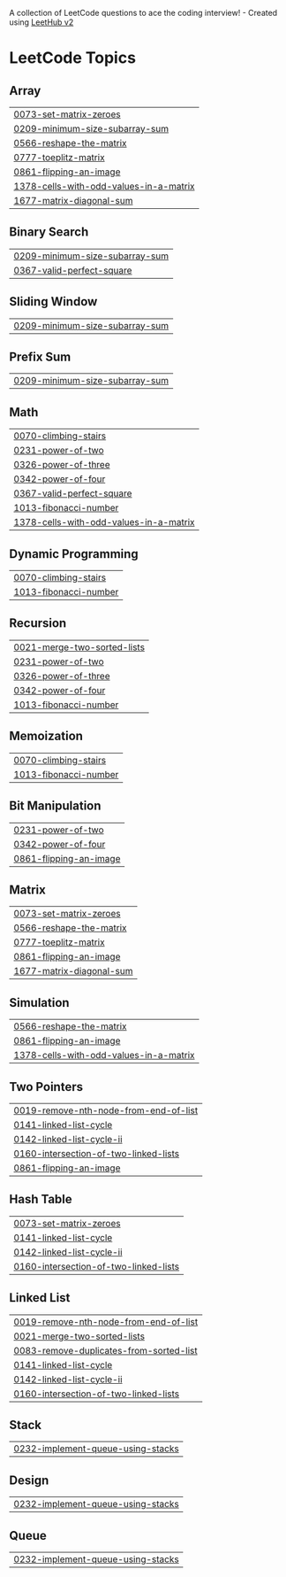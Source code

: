 A collection of LeetCode questions to ace the coding interview! - Created using [LeetHub v2](https://github.com/arunbhardwaj/LeetHub-2.0)
<!---LeetCode Topics Start-->
# LeetCode Topics
## Array
|  |
| ------- |
| [0073-set-matrix-zeroes](https://github.com/Arunyadav009/LeetCode/tree/master/0073-set-matrix-zeroes) |
| [0209-minimum-size-subarray-sum](https://github.com/Arunyadav009/LeetCode/tree/master/0209-minimum-size-subarray-sum) |
| [0566-reshape-the-matrix](https://github.com/Arunyadav009/LeetCode/tree/master/0566-reshape-the-matrix) |
| [0777-toeplitz-matrix](https://github.com/Arunyadav009/LeetCode/tree/master/0777-toeplitz-matrix) |
| [0861-flipping-an-image](https://github.com/Arunyadav009/LeetCode/tree/master/0861-flipping-an-image) |
| [1378-cells-with-odd-values-in-a-matrix](https://github.com/Arunyadav009/LeetCode/tree/master/1378-cells-with-odd-values-in-a-matrix) |
| [1677-matrix-diagonal-sum](https://github.com/Arunyadav009/LeetCode/tree/master/1677-matrix-diagonal-sum) |
## Binary Search
|  |
| ------- |
| [0209-minimum-size-subarray-sum](https://github.com/Arunyadav009/LeetCode/tree/master/0209-minimum-size-subarray-sum) |
| [0367-valid-perfect-square](https://github.com/Arunyadav009/LeetCode/tree/master/0367-valid-perfect-square) |
## Sliding Window
|  |
| ------- |
| [0209-minimum-size-subarray-sum](https://github.com/Arunyadav009/LeetCode/tree/master/0209-minimum-size-subarray-sum) |
## Prefix Sum
|  |
| ------- |
| [0209-minimum-size-subarray-sum](https://github.com/Arunyadav009/LeetCode/tree/master/0209-minimum-size-subarray-sum) |
## Math
|  |
| ------- |
| [0070-climbing-stairs](https://github.com/Arunyadav009/LeetCode/tree/master/0070-climbing-stairs) |
| [0231-power-of-two](https://github.com/Arunyadav009/LeetCode/tree/master/0231-power-of-two) |
| [0326-power-of-three](https://github.com/Arunyadav009/LeetCode/tree/master/0326-power-of-three) |
| [0342-power-of-four](https://github.com/Arunyadav009/LeetCode/tree/master/0342-power-of-four) |
| [0367-valid-perfect-square](https://github.com/Arunyadav009/LeetCode/tree/master/0367-valid-perfect-square) |
| [1013-fibonacci-number](https://github.com/Arunyadav009/LeetCode/tree/master/1013-fibonacci-number) |
| [1378-cells-with-odd-values-in-a-matrix](https://github.com/Arunyadav009/LeetCode/tree/master/1378-cells-with-odd-values-in-a-matrix) |
## Dynamic Programming
|  |
| ------- |
| [0070-climbing-stairs](https://github.com/Arunyadav009/LeetCode/tree/master/0070-climbing-stairs) |
| [1013-fibonacci-number](https://github.com/Arunyadav009/LeetCode/tree/master/1013-fibonacci-number) |
## Recursion
|  |
| ------- |
| [0021-merge-two-sorted-lists](https://github.com/Arunyadav009/LeetCode/tree/master/0021-merge-two-sorted-lists) |
| [0231-power-of-two](https://github.com/Arunyadav009/LeetCode/tree/master/0231-power-of-two) |
| [0326-power-of-three](https://github.com/Arunyadav009/LeetCode/tree/master/0326-power-of-three) |
| [0342-power-of-four](https://github.com/Arunyadav009/LeetCode/tree/master/0342-power-of-four) |
| [1013-fibonacci-number](https://github.com/Arunyadav009/LeetCode/tree/master/1013-fibonacci-number) |
## Memoization
|  |
| ------- |
| [0070-climbing-stairs](https://github.com/Arunyadav009/LeetCode/tree/master/0070-climbing-stairs) |
| [1013-fibonacci-number](https://github.com/Arunyadav009/LeetCode/tree/master/1013-fibonacci-number) |
## Bit Manipulation
|  |
| ------- |
| [0231-power-of-two](https://github.com/Arunyadav009/LeetCode/tree/master/0231-power-of-two) |
| [0342-power-of-four](https://github.com/Arunyadav009/LeetCode/tree/master/0342-power-of-four) |
| [0861-flipping-an-image](https://github.com/Arunyadav009/LeetCode/tree/master/0861-flipping-an-image) |
## Matrix
|  |
| ------- |
| [0073-set-matrix-zeroes](https://github.com/Arunyadav009/LeetCode/tree/master/0073-set-matrix-zeroes) |
| [0566-reshape-the-matrix](https://github.com/Arunyadav009/LeetCode/tree/master/0566-reshape-the-matrix) |
| [0777-toeplitz-matrix](https://github.com/Arunyadav009/LeetCode/tree/master/0777-toeplitz-matrix) |
| [0861-flipping-an-image](https://github.com/Arunyadav009/LeetCode/tree/master/0861-flipping-an-image) |
| [1677-matrix-diagonal-sum](https://github.com/Arunyadav009/LeetCode/tree/master/1677-matrix-diagonal-sum) |
## Simulation
|  |
| ------- |
| [0566-reshape-the-matrix](https://github.com/Arunyadav009/LeetCode/tree/master/0566-reshape-the-matrix) |
| [0861-flipping-an-image](https://github.com/Arunyadav009/LeetCode/tree/master/0861-flipping-an-image) |
| [1378-cells-with-odd-values-in-a-matrix](https://github.com/Arunyadav009/LeetCode/tree/master/1378-cells-with-odd-values-in-a-matrix) |
## Two Pointers
|  |
| ------- |
| [0019-remove-nth-node-from-end-of-list](https://github.com/Arunyadav009/LeetCode/tree/master/0019-remove-nth-node-from-end-of-list) |
| [0141-linked-list-cycle](https://github.com/Arunyadav009/LeetCode/tree/master/0141-linked-list-cycle) |
| [0142-linked-list-cycle-ii](https://github.com/Arunyadav009/LeetCode/tree/master/0142-linked-list-cycle-ii) |
| [0160-intersection-of-two-linked-lists](https://github.com/Arunyadav009/LeetCode/tree/master/0160-intersection-of-two-linked-lists) |
| [0861-flipping-an-image](https://github.com/Arunyadav009/LeetCode/tree/master/0861-flipping-an-image) |
## Hash Table
|  |
| ------- |
| [0073-set-matrix-zeroes](https://github.com/Arunyadav009/LeetCode/tree/master/0073-set-matrix-zeroes) |
| [0141-linked-list-cycle](https://github.com/Arunyadav009/LeetCode/tree/master/0141-linked-list-cycle) |
| [0142-linked-list-cycle-ii](https://github.com/Arunyadav009/LeetCode/tree/master/0142-linked-list-cycle-ii) |
| [0160-intersection-of-two-linked-lists](https://github.com/Arunyadav009/LeetCode/tree/master/0160-intersection-of-two-linked-lists) |
## Linked List
|  |
| ------- |
| [0019-remove-nth-node-from-end-of-list](https://github.com/Arunyadav009/LeetCode/tree/master/0019-remove-nth-node-from-end-of-list) |
| [0021-merge-two-sorted-lists](https://github.com/Arunyadav009/LeetCode/tree/master/0021-merge-two-sorted-lists) |
| [0083-remove-duplicates-from-sorted-list](https://github.com/Arunyadav009/LeetCode/tree/master/0083-remove-duplicates-from-sorted-list) |
| [0141-linked-list-cycle](https://github.com/Arunyadav009/LeetCode/tree/master/0141-linked-list-cycle) |
| [0142-linked-list-cycle-ii](https://github.com/Arunyadav009/LeetCode/tree/master/0142-linked-list-cycle-ii) |
| [0160-intersection-of-two-linked-lists](https://github.com/Arunyadav009/LeetCode/tree/master/0160-intersection-of-two-linked-lists) |
## Stack
|  |
| ------- |
| [0232-implement-queue-using-stacks](https://github.com/Arunyadav009/LeetCode/tree/master/0232-implement-queue-using-stacks) |
## Design
|  |
| ------- |
| [0232-implement-queue-using-stacks](https://github.com/Arunyadav009/LeetCode/tree/master/0232-implement-queue-using-stacks) |
## Queue
|  |
| ------- |
| [0232-implement-queue-using-stacks](https://github.com/Arunyadav009/LeetCode/tree/master/0232-implement-queue-using-stacks) |
<!---LeetCode Topics End-->